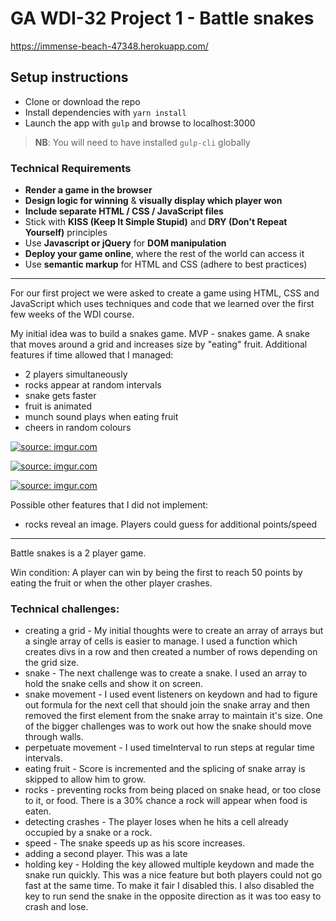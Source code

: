 
# GA WDI-32 Project 1 - Battle snakes

https://immense-beach-47348.herokuapp.com/

## Setup instructions

- Clone or download the repo
- Install dependencies with `yarn install`
- Launch the app with `gulp` and browse to localhost:3000

>**NB**: You will need to have installed `gulp-cli` globally


### Technical Requirements

* **Render a game in the browser**
* **Design logic for winning** & **visually display which player won**
* **Include separate HTML / CSS / JavaScript files**
* Stick with **KISS (Keep It Simple Stupid)** and **DRY (Don't Repeat Yourself)** principles
* Use **Javascript or jQuery** for **DOM manipulation**
* **Deploy your game online**, where the rest of the world can access it
* Use **semantic markup** for HTML and CSS (adhere to best practices)

---
For our first project we were asked to create a game using HTML, CSS and JavaScript which uses techniques and code that we learned over the first few weeks of the WDI course.

My initial idea was to build a snakes game.
MVP - snakes game. A snake that moves around a grid and increases size by "eating" fruit.
Additional features if time allowed that I managed:
  - 2 players simultaneously
  - rocks appear at random intervals
  - snake gets faster
  - fruit is animated
  - munch sound plays when eating fruit
  - cheers in random colours

  <a href="https://imgur.com/j7Uam14"><img src="https://i.imgur.com/j7Uam14.png" title="source: imgur.com" /></a>

  <a href="https://imgur.com/okGYmCq"><img src="https://i.imgur.com/okGYmCq.png" title="source: imgur.com" /></a>

  <a href="https://imgur.com/S1gh1Mk"><img src="https://i.imgur.com/S1gh1Mk.png" title="source: imgur.com" /></a>

Possible other features that I did not implement:
  - rocks reveal an image. Players could guess for additional points/speed

---
Battle snakes is a 2 player game.

Win condition: A player can win by being the first to reach 50 points by eating the fruit or when the other player crashes.

### Technical challenges:
  - creating a grid - My initial thoughts were to create an array of arrays but a single array of cells is easier to manage. I used a function which creates divs in a row and then created a number of rows depending on the grid size.
  - snake - The next challenge was to create a snake. I used an array to hold the snake cells and show it on screen.
  - snake movement - I used event listeners on keydown and had to figure out formula for the next cell that should join the snake array and then removed the first element from the snake array to maintain it's size. One of the bigger challenges was to work out how the snake should move through walls.
  - perpetuate movement - I used timeInterval to run steps at regular time intervals.
  - eating fruit - Score is incremented and the splicing of snake array is skipped to allow him to grow.
  - rocks - preventing rocks from being placed on snake head, or too close to it, or food. There is a 30% chance a rock will appear when food is eaten.
  - detecting crashes - The player loses when he hits a cell already occupied by a snake or a rock.
  - speed - The snake speeds up as his score increases.
  - adding a second player. This was a late
  - holding key - Holding the key allowed multiple keydown and made the snake run quickly. This was a nice feature but both players could not go fast at the same time. To make it fair I disabled this. I also disabled the key to run send the snake in the opposite direction as it was too easy to crash and lose.
